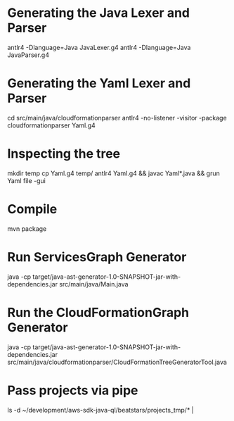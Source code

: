 # Generating the Java Lexer and Parser
antlr4 -Dlanguage=Java JavaLexer.g4
antlr4 -Dlanguage=Java JavaParser.g4

# Generating the Yaml Lexer and Parser
cd src/main/java/cloudformationparser
antlr4 -no-listener -visitor -package cloudformationparser Yaml.g4

# Inspecting the tree
mkdir temp
cp Yaml.g4 temp/
antlr4 Yaml.g4 && javac Yaml*.java && grun Yaml file -gui <yaml-file>

# Compile
mvn package

# Run ServicesGraph Generator
java -cp target/java-ast-generator-1.0-SNAPSHOT-jar-with-dependencies.jar src/main/java/Main.java

# Run the CloudFormationGraph Generator
java -cp target/java-ast-generator-1.0-SNAPSHOT-jar-with-dependencies.jar src/main/java/cloudformationparser/CloudFormationTreeGeneratorTool.java

# Pass projects via pipe
ls -d ~/development/aws-sdk-java-ql/beatstars/projects_tmp/* | <command>
